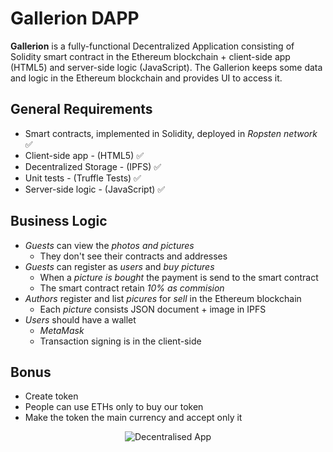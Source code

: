 ﻿# Gallerion DAPP
**Gallerion** is a fully-functional Decentralized Application consisting of Solidity smart contract in the Ethereum blockchain + client-side app (HTML5) and server-side logic (JavaScript). The Gallerion keeps some data and logic in the Ethereum blockchain and provides UI to access it.

## General Requirements
- Smart contracts, implemented in Solidity, deployed in *Ropsten network* ✅
- Client-side app - (HTML5) ✅
- Decentralized Storage - (IPFS) ✅
- Unit tests - (Truffle Tests) ✅
- Server-side logic - (JavaScript) ✅

## Business Logic
- *Guests* can view the *photos and pictures*
  - They don't see their contracts and addresses
- *Guests* can register as *users* and *buy pictures*
  - When a *picture is bought* the payment is send to the smart contract
  - The smart contract retain *10% as commision*
- *Authors* register and list *picures* for *sell* in the Ethereum blockchain
  - Each *picture* consists JSON document + image in IPFS
- *Users* should have a wallet
  - *MetaMask*
  - Transaction signing is in the client-side
  
## Bonus 
- Create token
- People can use ETHs only to buy our token
- Make the token the main currency and accept only it

<p align="center">
<img src="https://tuku.vimsky.com/images/2018/02/80dc7f722a344d6d84556e990ff16018.jpg" alt="Decentralised App">
</p>
